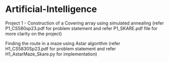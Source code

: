 # Artificial-Intelligence
Project 1 - Construction of a Covering array using simulated annealing 
(refer P1_CS580sp23.pdf for problem statement and refer P1_SKARE.pdf file for more clarity on the project)

Finding the route in a maze using Astar algorithm 
(refer H1_CS5830Sp23.pdf for problem statement and refer H1_AstarMaze_Skare.py for implementation)
